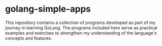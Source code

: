 # golang-simple-apps
 This repository contains a collection of programs developed as part of my journey in learning GoLang. The programs included here serve as practical examples and exercises to strengthen my understanding of the language's concepts and features.